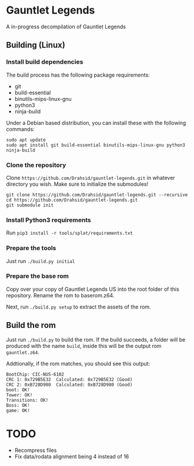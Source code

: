# Gauntlet Legends
A in-progress decompilation of Gauntlet Legends

## Building (Linux)

### Install build dependencies
The build process has the following package requirements:
- git
- build-essential
- binutils-mips-linux-gnu
- python3
- ninja-build

Under a Debian based distribution, you can install these with the following commands:
```
sudo apt update
sudo apt install git build-essential binutils-mips-linux-gnu python3 ninja-build
```

### Clone the repository
Clone `https://github.com/Drahsid/gauntlet-legends.git` in whatever directory you wish. Make sure to initialize the submodules!
```
git clone https://github.com/Drahsid/gauntlet-legends.git --recursive
cd https://github.com/Drahsid/gauntlet-legends.git
git submodule init
```

### Install Python3 requirements
Run `pip3 install -r tools/splat/requirements.txt`

### Prepare the tools
Just run `./build.py initial`

### Prepare the base rom
Copy over your copy of Gauntlet Legends US into the root folder of this repository. Rename the rom to baserom.z64.

Next, run `./build.py setup` to extract the assets of the rom.

## Build the rom
Just run `./build.py` to build the rom. If the build succeeds, a folder will be produced with the name `build`, inside this will be the output rom `gauntlet.z64`.

Addtionally, if the rom matches, you should see this output:
```
BootChip: CIC-NUS-6102
CRC 1: 0x729B5E32  Calculated: 0x729B5E32 (Good)
CRC 2: 0xB728D980  Calculated: 0xB728D980 (Good)
boot: OK!
Tower: OK!
Transitions: OK!
Boss: OK!
game: OK!
```

# TODO
- Recompress files
- Fix data/rodata alignment being 4 instead of 16

